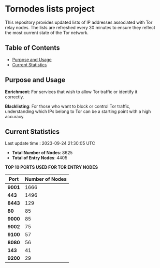 # Tornodes lists project

This repository provides updated lists of IP addresses associated with Tor relay nodes. The lists are refreshed every 30 minutes to ensure they reflect the most current state of the Tor network.

## Table of Contents

- [Purpose and Usage](#purpose-and-usage)
- [Current Statistics](#current-statistics)


## Purpose and Usage

**Enrichment**: For services that wish to allow Tor traffic or identify it correctly.

**Blacklisting**: For those who want to block or control Tor traffic, understanding which IPs belong to Tor can be a starting point with a high accuracy.

## Current Statistics

Last update time : 2023-09-24 21:30:05 UTC

- **Total Number of Nodes**: 8625
- **Total of Entry Nodes**: 4405

**TOP 10 PORTS USED FOR TOR ENTRY NODES**

| **Port** | **Number of Nodes** |
|------|-----------------|
| **9001**   | 1666  |
| **443**   | 1496  |
| **8443**   | 129  |
| **80**   | 85  |
| **9000**   | 85  |
| **9002**   | 75  |
| **9100**   | 57  |
| **8080**   | 56  |
| **143**   | 41  |
| **9200**   | 29  |


